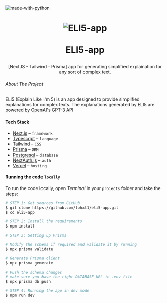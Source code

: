![made-with-python](https://shields.io/badge/TypeScript-3178C6?logo=TypeScript&logoColor=FFF&style=flat-square)

<h1>
<p align="center">
<img align="center" src="https://lohxt1.github.io/_assets/eli51.png" alt="ELI5-app"/>
<!-- <br/> -->
<!-- <img align="center" src="https://lohxt1.github.io/_assets/eli52.png" alt="ELI5-app"/> -->
<br/><br/>ELI5-app
</h1>
  <p align="center">
    [NextJS - Tailwind - Prisma] app for generating simplified explaination for any sort of complex text.
    <br />
    </p>
</p>

###### About The Project

ELI5 (Explain Like I'm 5) is an app designed to provide simplified explanations for complex texts. The explanations generated by ELI5 are powered by OpenAI's GPT-3 API

#### Tech Stack

- [Next.js](https://nextjs.org/) – `framework`
- [Typescript](https://www.typescriptlang.org/) – `language`
- [Tailwind](https://tailwindcss.com/) – `CSS`
- [Prisma](https://prisma.io/) – `ORM`
- [Postgresql](https://railway.app/) – `database`
- [NextAuth.js](https://next-auth.js.org/) – `auth`
- [Vercel](https://vercel.com/) – `hosting`

#### Running the code `locally`

To run the code locally, open _Terminal_ in your `projects` folder and take the steps:

```bash
# STEP 1: Get sources from GitHub
$ git clone https://github.com/lohxt1/eli5-app.git
$ cd eli5-app

# STEP 2: Install the requirements
$ npm install

# STEP 3: Setting up Prisma

# Modify the schema if required and validate it by running
$ npx prisma validate

# Generate Prisma client
$ npx prisma generate

# Push the schema changes
# make sure you have the right DATABASE_URL in .env file
$ npx prisma db push

# STEP 4: Running the app in dev mode
$ npm run dev
```
